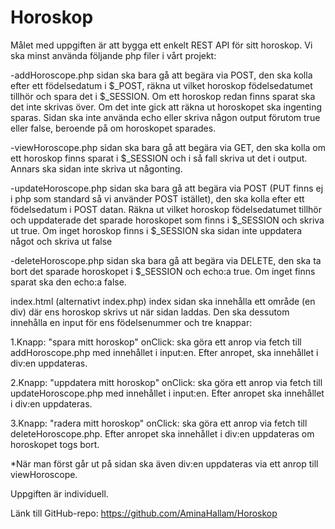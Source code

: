 # Horoskop

Målet med uppgiften är att bygga ett enkelt REST API för sitt horoskop. Vi ska minst använda följande php filer i vårt projekt:

-addHoroscope.php
sidan ska bara gå att begära via POST,  den ska kolla efter ett födelsedatum i $_POST, räkna ut vilket horoskop födelsedatumet tillhör och spara det i $_SESSION. Om ett horoskop redan finns sparat ska det inte skrivas över. Om det inte gick att räkna ut horoskopet ska ingenting sparas. Sidan ska inte använda echo eller skriva någon output förutom true eller false, beroende på om horoskopet sparades.

-viewHoroscope.php 
sidan ska bara gå att begära via GET, den ska kolla om ett horoskop finns sparat i $_SESSION och i så fall skriva ut det i output. Annars ska sidan inte skriva ut någonting.

-updateHoroscope.php
sidan ska bara gå att begära via POST (PUT finns ej i php som standard så vi använder POST istället), den ska kolla efter ett födelsedatum i POST datan. Räkna ut vilket horoskop födelsedatumet tillhör och uppdaterade det sparade horoskopet som finns i $_SESSION och skriva ut true. Om inget horoskop finns i $_SESSION ska sidan inte uppdatera något och skriva ut false

-deleteHoroscope.php
sidan ska bara gå att begära via DELETE,  den ska ta bort det sparade horoskopet i $_SESSION och echo:a true. Om inget finns sparat ska den echo:a false.

index.html (alternativt index.php)
index sidan ska innehålla ett område (en div) där ens horoskop skrivs ut när sidan laddas. Den ska dessutom innehålla en input för ens födelsenummer och tre knappar: 

1.Knapp: "spara mitt horoskop"
onClick: ska göra ett anrop via fetch till addHoroscope.php med innehållet i input:en. Efter anropet,  ska innehållet i div:en uppdateras.

2.Knapp: "uppdatera mitt horoskop"
onClick: ska göra ett anrop via fetch till updateHoroscope.php med innehållet i input:en. Efter anropet ska innehållet i div:en uppdateras.

3.Knapp: "radera mitt horoskop"
onClick: ska göra ett anrop via fetch till deleteHoroscope.php. Efter anropet ska innehållet i div:en uppdateras om horoskopet togs bort.

*När man först går ut på sidan ska även div:en uppdateras via ett anrop till viewHoroscope. 

Uppgiften är individuell. 


Länk till GitHub-repo: 
https://github.com/AminaHallam/Horoskop 